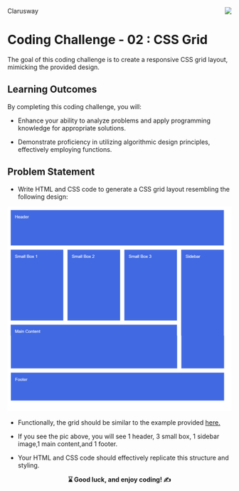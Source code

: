 <p>Clarusway<img align="right"
  src="https://secure.meetupstatic.com/photos/event/3/1/b/9/600_488352729.jpeg"  width="15px"></p>

# Coding Challenge - 02 : CSS Grid

The goal of this coding challenge is to create a responsive CSS grid layout, mimicking the provided design.

## Learning Outcomes

By completing this coding challenge, you will:

- Enhance your ability to analyze problems and apply programming knowledge for appropriate solutions.

- Demonstrate proficiency in utilizing algorithmic design principles, effectively employing functions.

   
## Problem Statement

- Write HTML and CSS code to generate a CSS grid layout resembling the following design:

![CSS Grid](./css-grid.png)

* Functionally, the grid should be similar to the example provided [here.](https://codepen.io/AaronClarusway/full/wvGpaXP)

- If you see the pic above, you will see 1 header, 3 small box, 1 sidebar image,1 main content,and 1 footer.

- Your HTML and CSS code should effectively replicate this structure and styling.

<p align="center"><strong> ⌛ Good luck, and enjoy coding!  ✍</strong> </p>
